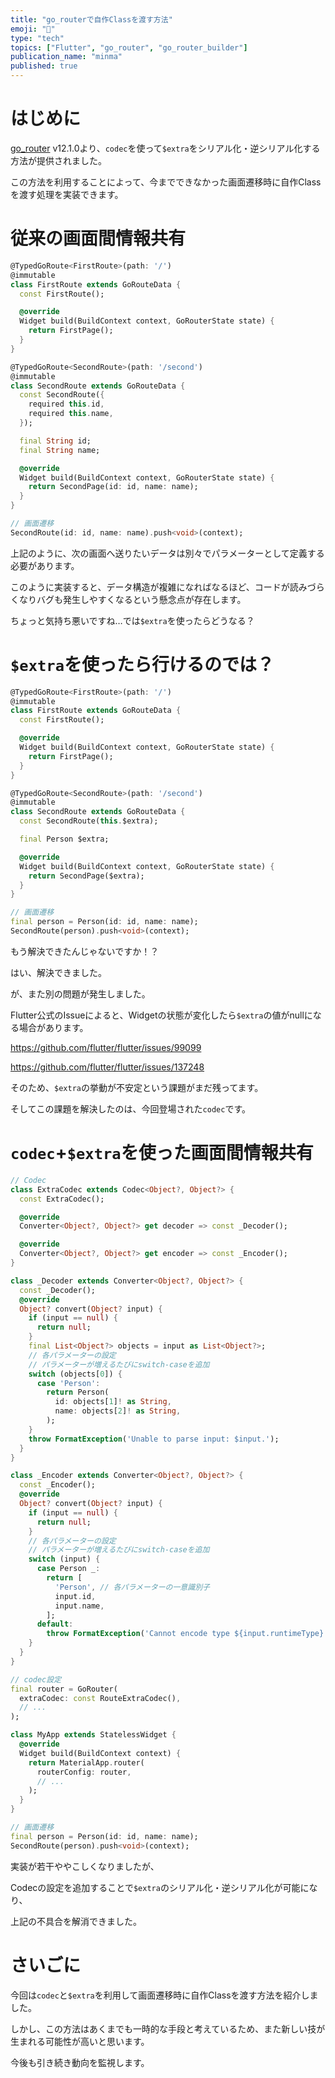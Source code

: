 ```yaml
---
title: "go_routerで自作Classを渡す方法"
emoji: "👋"
type: "tech"
topics: ["Flutter", "go_router", "go_router_builder"]
publication_name: "minma"
published: true
---
```

# はじめに

[go_router](https://pub.dev/packages/go_router) v12.1.0より、`codec`を使って`$extra`をシリアル化・逆シリアル化する方法が提供されました。

この方法を利用することによって、今までできなかった画面遷移時に自作Classを渡す処理を実装できます。

# 従来の画面間情報共有

```dart
@TypedGoRoute<FirstRoute>(path: '/')
@immutable
class FirstRoute extends GoRouteData {
  const FirstRoute();

  @override
  Widget build(BuildContext context, GoRouterState state) {
    return FirstPage();
  }
}

@TypedGoRoute<SecondRoute>(path: '/second')
@immutable
class SecondRoute extends GoRouteData {
  const SecondRoute({
    required this.id,
    required this.name,
  });

  final String id;
  final String name;

  @override
  Widget build(BuildContext context, GoRouterState state) {
    return SecondPage(id: id, name: name);
  }
}

// 画面遷移
SecondRoute(id: id, name: name).push<void>(context);
```

上記のように、次の画面へ送りたいデータは別々でパラメーターとして定義する必要があります。

このように実装すると、データ構造が複雑になればなるほど、コードが読みづらくなりバグも発生しやすくなるという懸念点が存在します。

ちょっと気持ち悪いですね…では`$extra`を使ったらどうなる？

# `$extra`を使ったら行けるのでは？

```dart
@TypedGoRoute<FirstRoute>(path: '/')
@immutable
class FirstRoute extends GoRouteData {
  const FirstRoute();

  @override
  Widget build(BuildContext context, GoRouterState state) {
    return FirstPage();
  }
}

@TypedGoRoute<SecondRoute>(path: '/second')
@immutable
class SecondRoute extends GoRouteData {
  const SecondRoute(this.$extra);

  final Person $extra;

  @override
  Widget build(BuildContext context, GoRouterState state) {
    return SecondPage($extra);
  }
}

// 画面遷移
final person = Person(id: id, name: name);
SecondRoute(person).push<void>(context);
```

もう解決できたんじゃないですか！？

はい、解決できました。

が、また別の問題が発生しました。

Flutter公式のIssueによると、Widgetの状態が変化したら`$extra`の値がnullになる場合があります。

https://github.com/flutter/flutter/issues/99099

https://github.com/flutter/flutter/issues/137248

そのため、`$extra`の挙動が不安定という課題がまだ残ってます。

そしてこの課題を解決したのは、今回登場された`codec`です。

# `codec`+`$extra`を使った画面間情報共有

```dart
// Codec
class ExtraCodec extends Codec<Object?, Object?> {
  const ExtraCodec();

  @override
  Converter<Object?, Object?> get decoder => const _Decoder();

  @override
  Converter<Object?, Object?> get encoder => const _Encoder();
}

class _Decoder extends Converter<Object?, Object?> {
  const _Decoder();
  @override
  Object? convert(Object? input) {
    if (input == null) {
      return null;
    }
    final List<Object?> objects = input as List<Object?>;
    // 各パラメーターの設定
    // パラメーターが増えるたびにswitch-caseを追加
    switch (objects[0]) {
      case 'Person':
        return Person(
          id: objects[1]! as String,
          name: objects[2]! as String,
        );
    }
    throw FormatException('Unable to parse input: $input.');
  }
}

class _Encoder extends Converter<Object?, Object?> {
  const _Encoder();
  @override
  Object? convert(Object? input) {
    if (input == null) {
      return null;
    }
    // 各パラメーターの設定
    // パラメーターが増えるたびにswitch-caseを追加
    switch (input) {
      case Person _:
        return [
          'Person', // 各パラメーターの一意識別子
          input.id,
          input.name,
        ];
      default:
        throw FormatException('Cannot encode type ${input.runtimeType}.');
    }
  }
}

// codec設定
final router = GoRouter(
  extraCodec: const RouteExtraCodec(),
  // ...
);

class MyApp extends StatelessWidget {
  @override
  Widget build(BuildContext context) {
    return MaterialApp.router(
      routerConfig: router,
      // ...
    );
  }
}

// 画面遷移
final person = Person(id: id, name: name);
SecondRoute(person).push<void>(context);
```

実装が若干ややこしくなりましたが、

Codecの設定を追加することで`$extra`のシリアル化・逆シリアル化が可能になり、

上記の不具合を解消できました。

# さいごに

今回は`codec`と`$extra`を利用して画面遷移時に自作Classを渡す方法を紹介しました。

しかし、この方法はあくまでも一時的な手段と考えているため、また新しい技が生まれる可能性が高いと思います。

今後も引き続き動向を監視します。
